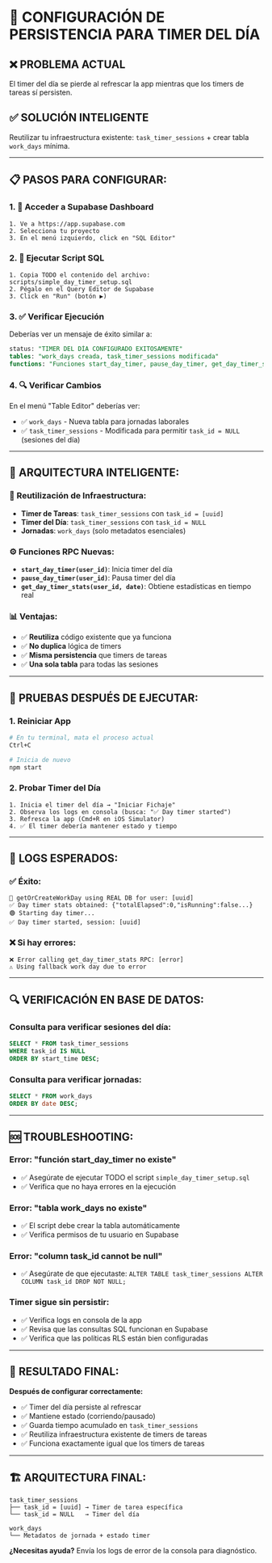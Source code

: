 # 🚀 CONFIGURACIÓN DE PERSISTENCIA PARA TIMER DEL DÍA

## ❌ PROBLEMA ACTUAL
El timer del día se pierde al refrescar la app mientras que los timers de tareas sí persisten.

## ✅ SOLUCIÓN INTELIGENTE
Reutilizar tu infraestructura existente: `task_timer_sessions` + crear tabla `work_days` mínima.

---

## 📋 PASOS PARA CONFIGURAR:

### **1. 🔗 Acceder a Supabase Dashboard**
```
1. Ve a https://app.supabase.com
2. Selecciona tu proyecto
3. En el menú izquierdo, click en "SQL Editor"
```

### **2. 📄 Ejecutar Script SQL**
```
1. Copia TODO el contenido del archivo: scripts/simple_day_timer_setup.sql
2. Pégalo en el Query Editor de Supabase
3. Click en "Run" (botón ▶️)
```

### **3. ✅ Verificar Ejecución**
Deberías ver un mensaje de éxito similar a:
```sql
status: "TIMER DEL DÍA CONFIGURADO EXITOSAMENTE"
tables: "work_days creada, task_timer_sessions modificada"
functions: "Funciones start_day_timer, pause_day_timer, get_day_timer_stats creadas"
```

### **4. 🔍 Verificar Cambios**
En el menú "Table Editor" deberías ver:
- ✅ `work_days` - Nueva tabla para jornadas laborales
- ✅ `task_timer_sessions` - Modificada para permitir `task_id = NULL` (sesiones del día)

---

## 🎯 ARQUITECTURA INTELIGENTE:

### **🔄 Reutilización de Infraestructura:**
- **Timer de Tareas**: `task_timer_sessions` con `task_id = [uuid]`
- **Timer del Día**: `task_timer_sessions` con `task_id = NULL`
- **Jornadas**: `work_days` (solo metadatos esenciales)

### **⚙️ Funciones RPC Nuevas:**
- **`start_day_timer(user_id)`**: Inicia timer del día
- **`pause_day_timer(user_id)`**: Pausa timer del día  
- **`get_day_timer_stats(user_id, date)`**: Obtiene estadísticas en tiempo real

### **📊 Ventajas:**
- ✅ **Reutiliza** código existente que ya funciona
- ✅ **No duplica** lógica de timers
- ✅ **Misma persistencia** que timers de tareas
- ✅ **Una sola tabla** para todas las sesiones

---

## 🧪 PRUEBAS DESPUÉS DE EJECUTAR:

### **1. Reiniciar App**
```bash
# En tu terminal, mata el proceso actual
Ctrl+C

# Inicia de nuevo
npm start
```

### **2. Probar Timer del Día**
```
1. Inicia el timer del día → "Iniciar Fichaje"
2. Observa los logs en consola (busca: "✅ Day timer started")
3. Refresca la app (Cmd+R en iOS Simulator)
4. ✅ El timer debería mantener estado y tiempo
```

---

## 📝 LOGS ESPERADOS:

### **✅ Éxito:**
```
🔄 getOrCreateWorkDay using REAL DB for user: [uuid]
✅ Day timer stats obtained: {"totalElapsed":0,"isRunning":false...}
🟢 Starting day timer...
✅ Day timer started, session: [uuid]
```

### **❌ Si hay errores:**
```
❌ Error calling get_day_timer_stats RPC: [error]
⚠️ Using fallback work day due to error
```

---

## 🔍 VERIFICACIÓN EN BASE DE DATOS:

### **Consulta para verificar sesiones del día:**
```sql
SELECT * FROM task_timer_sessions 
WHERE task_id IS NULL 
ORDER BY start_time DESC;
```

### **Consulta para verificar jornadas:**
```sql
SELECT * FROM work_days 
ORDER BY date DESC;
```

---

## 🆘 TROUBLESHOOTING:

### **Error: "función start_day_timer no existe"**
- ✅ Asegúrate de ejecutar TODO el script `simple_day_timer_setup.sql`
- ✅ Verifica que no haya errores en la ejecución

### **Error: "tabla work_days no existe"**
- ✅ El script debe crear la tabla automáticamente
- ✅ Verifica permisos de tu usuario en Supabase

### **Error: "column task_id cannot be null"**
- ✅ Asegúrate de que ejecutaste: `ALTER TABLE task_timer_sessions ALTER COLUMN task_id DROP NOT NULL;`

### **Timer sigue sin persistir:**
- ✅ Verifica logs en consola de la app
- ✅ Revisa que las consultas SQL funcionan en Supabase
- ✅ Verifica que las políticas RLS están bien configuradas

---

## 🎉 RESULTADO FINAL:

**Después de configurar correctamente:**
- ✅ Timer del día persiste al refrescar
- ✅ Mantiene estado (corriendo/pausado)  
- ✅ Guarda tiempo acumulado en `task_timer_sessions`
- ✅ Reutiliza infraestructura existente de timers de tareas
- ✅ Funciona exactamente igual que los timers de tareas

---

## 🏗️ ARQUITECTURA FINAL:

```
task_timer_sessions
├── task_id = [uuid] → Timer de tarea específica
└── task_id = NULL   → Timer del día

work_days
└── Metadatos de jornada + estado timer
```

**¿Necesitas ayuda?** Envía los logs de error de la consola para diagnóstico. 
